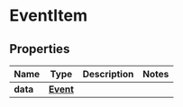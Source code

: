 
# EventItem

## Properties
Name | Type | Description | Notes
------------ | ------------- | ------------- | -------------
**data** | [**Event**](Event.md) |  | 



